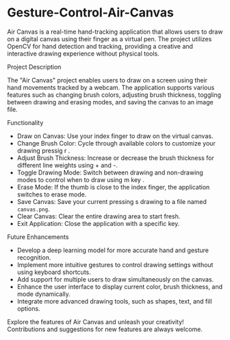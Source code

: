 # Gesture-Control-Air-Canvas

Air Canvas is a real-time hand-tracking application that allows users to draw on a digital canvas using their finger as a virtual pen. The project utilizes OpenCV for hand detection and tracking, providing a creative and interactive drawing experience without physical tools.

 Project Description

The "Air Canvas" project enables users to draw on a screen using their hand movements tracked by a webcam. The application supports various features such as changing brush colors, adjusting brush thickness, toggling between drawing and erasing modes, and saving the canvas to an image file.

 Functionality

- Draw on Canvas: Use your index finger to draw on the virtual canvas.
- Change Brush Color: Cycle through available colors to customize your drawing pressig r .
- Adjust Brush Thickness: Increase or decrease the brush thickness for different line weights using + and -.
- Toggle Drawing Mode: Switch between drawing and non-drawing modes to control when to draw using m key .
- Erase Mode: If the thumb is close to the index finger, the application switches to erase mode.
- Save Canvas: Save your current pressing s drawing to a file named `canvas.png`.
- Clear Canvas: Clear the entire drawing area to start fresh.
- Exit Application: Close the application with a specific key.

 

Future Enhancements

- Develop a deep learning model for more accurate hand and gesture recognition.
- Implement more intuitive gestures to control drawing settings without using keyboard shortcuts.
- Add support for multiple users to draw simultaneously on the canvas.
- Enhance the user interface to display current color, brush thickness, and mode dynamically.
- Integrate more advanced drawing tools, such as shapes, text, and fill options.


Explore the features of Air Canvas and unleash your creativity! Contributions and suggestions for new features are always welcome.
